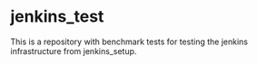 jenkins_test
============

This is a repository with benchmark tests for testing the jenkins infrastructure from jenkins_setup.
